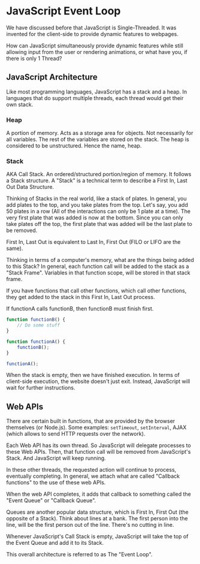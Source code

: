 # JavaScript Event Loop

We have discussed before that JavaScript is Single-Threaded. It was invented for the client-side to provide dynamic features to webpages.

How can JavaScript simultaneously provide dynamic features while still allowing input from the user or rendering animations, or what have you, if there is only 1 Thread?

## JavaScript Architecture

Like most programming languages, JavaScript has a stack and a heap. In languages that do support multiple threads, each thread would get their own stack.

### Heap

A portion of memory. Acts as a storage area for objects. Not necessarily for all variables. The rest of the variables are stored on the stack.
The heap is considered to be unstructured. Hence the name, heap.

### Stack

AKA Call Stack.
An ordered/structured portion/region of memory. It follows a Stack structure. A "Stack" is a technical term to describe a First In, Last Out Data Structure.

Thinking of Stacks in the real world, like a stack of plates. In general, you add plates to the top, and you take plates from the top.
Let's say, you add 50 plates in a row (All of the interactions can only be 1 plate at a time). The very first plate that was added is now at the bottom. Since you can only take plates off the top, the first plate that was added will be the last plate to be removed.

First In, Last Out is equivalent to Last In, First Out (FILO or LIFO are the same).

Thinking in terms of a computer's memory, what are the things being added to this Stack?
In general, each function call will be added to the stack as a "Stack Frame".
Variables in that function scope, will be stored in that stack frame.

If you have functions that call other functions, which call other functions, they get added to the stack in this First In, Last Out process.

If functionA calls functionB, then functionB must finish first.

```javascript
function functionB() {
    // Do some stuff
}

function functionA() {
    functionB();
}

functionA();
```

When the stack is empty, then we have finished execution. In terms of client-side execution, the website doesn't just exit. Instead, JavaScript will wait for further instructions.

## Web APIs

There are certain built in functions, that are provided by the browser themselves (or Node.js).
Some examples: `setTimeout`, `setInterval`, AJAX (which allows to send HTTP requests over the network).

Each Web API has its own thread. So JavaScript will delegate processes to these Web APIs. Then, that function call will be removed from JavaScript's Stack. And JavaScript will keep running.

In these other threads, the requested action will continue to process, eventually completing.
In general, we attach what are called "Callback functions" to the use of these web APIs.

When the web API completes, it adds that callback to something called the "Event Queue" or "Callback Queue".

Queues are another popular data structure, which is First In, First Out (the opposite of a Stack).
Think about lines at a bank. The first person into the line, will be the first person out of the line.
There's no cutting in line.

Whenever JavaScript's Call Stack is empty, JavaScript will take the top of the Event Queue and add it to its Stack.

This overall architecture is referred to as The "Event Loop".